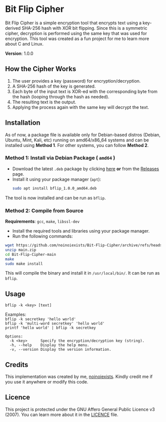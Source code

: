 # Bit Flip Cipher

Bit Flip Cipher is a simple encryption tool that encrypts text using a key-derived SHA-256 hash with XOR bit flipping. Since this is a symmetric cipher, decryption is performed using the same key that was used for encryption.
This tool was created as a fun project for me to learn more about C and Linux.

**Version**: 1.0.0

## How the Cipher Works

1. The user provides a key (password) for encryption/decryption.
2. A SHA-256 hash of the key is generated.
3. Each byte of the input text is XOR-ed with the corresponding byte from the hash (looping through the hash as needed).
4. The resulting text is the output.
5. Applying the process again with the same key will decrypt the text.

## Installation

As of now, a package file is available only for Debian-based distros (Debian, Ubuntu, Mint, Kali, etc) running on amd64/x86_64 systems and can be installed using **Method 1**. For other systems, you can follow **Method 2**.

### Method 1: Install via Debian Package ( `amd64` )

- Download the latest `.deb` package by clicking [here](https://github.com/noinoiexists/Bit-Flip-Cipher/releases/download/v1.0.0/bflip_1.0.0_amd64.deb) **or** from the [Releases](https://github.com/noinoiexists/Bit-Flip-Cipher/releases) page.
- Install it using your package manager (`apt`):
   ```sh
   sudo apt install bflip_1.0.0_amd64.deb
   ```
The tool is now installed and can be run as `bflip`.

### Method 2: Compile from Source

**Requirements**:  `gcc`,  `make`,  `libssl-dev`
- Install the required tools and libraries using your package manager.
- Run the following commands:

```sh
wget https://github.com/noinoiexists/Bit-Flip-Cipher/archive/refs/heads/main.zip
unzip main.zip
cd Bit-Flip-Cipher-main
make
sudo make install
```

This will compile the binary and install it in `/usr/local/bin/`. It can be run as `bflip`.

## Usage


`bflip -k <key> [text]`

Examples:  
 `bflip -k secretkey 'hello world'`  
 `bflip -k 'multi-word secretkey' 'hello world'`   
  `printf 'hello world' | bflip -k secretkey`  

```
Options:
  -k <key>      Specify the encryption/decryption key (string).
  -h, --help    Display the help menu.
  -v, --version Display the version information.
```


## Credits

This implementation was created by me, [noinoiexists](https\://github.com/noinoiexists). Kindly credit me if you use it anywhere or modify this code.

## Licence

This project is protected under the GNU Affero General Public Licence v3 (2007). You can learn more about it in the [LICENCE](https://github.com/noinoiexists/Bit-Flip-Cipher/blob/main/LICENSE) file.
